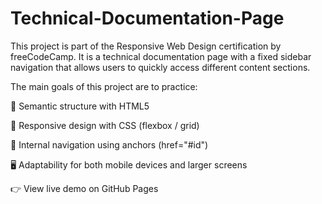 # Technical-Documentation-Page
This project is part of the Responsive Web Design certification by freeCodeCamp. It is a technical documentation page with a fixed sidebar navigation that allows users to quickly access different content sections.

The main goals of this project are to practice:

📑 Semantic structure with HTML5

🎨 Responsive design with CSS (flexbox / grid)

🔗 Internal navigation using anchors (href="#id")

🖥️ Adaptability for both mobile devices and larger screens

👉 View live demo on GitHub Pages
